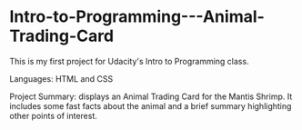 # Intro-to-Programming---Animal-Trading-Card

This is my first project for Udacity's Intro to Programming class.

Languages: HTML and CSS

Project Summary: displays an Animal Trading Card for the Mantis Shrimp. It includes some fast facts about the animal and a brief summary highlighting other points of interest. 
